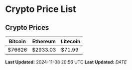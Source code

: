 # Crypto Price List

## Crypto Prices
| Bitcoin | Ethereum | Litecoin |
| ------- | -------- | -------- |
| $76626 | $2933.03 | $71.99 |
**Last Updated:** 2024-11-08 20:56 UTC
**Last Updated:** $DATE$
